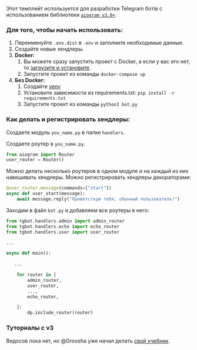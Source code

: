 Этот темплейт используется для разработки Telegram ботів с использованием библиотеки [`aiogram v3.0+`](https://github.com/aiogram/aiogram/tree/dev-3.x).

### Для того, чтобы начать использовать:
1. Переименуйте `.env.dist` в `.env` и заполните необходимые данные.
2. Создайте новые хендлеры.
3. **Docker:**
   1. Вы можете сразу запустить проект с Docker, а если у вас его нет, то [загрузите и установите](https://docs.docker.com/get-docker/).
   2. Запустите проект из команды `docker-compose up`
4. **Без Docker:**
   1. Создайте [venv](https://docs.python.org/3/library/venv.html)
   2. Установите зависимости из requirements.txt: `pip install -r requirements.txt`
   3. Запустите проект из команды `python3 bot.py`


### Как делать и регистрировать хендлеры:
Создаете модуль `you_name.py` в папке `handlers`.

Создаете роутер в `you_name.py`.
```python
from aiogram import Router
user_router = Router()
```
Можно делать несколько роутеров в одном модуле и на каждый из них навешивать хендлеры.
Можно регистрировать хендлеры декораторами:
```python
@user_router.message(commands=["start"])
async def user_start(message):
    await message.reply("Приветствую тебя, обычный пользователь!")
```

Заходим в файл `bot.py` и добавляем все роутеры в него:
```python
from tgbot.handlers.admin import admin_router
from tgbot.handlers.echo import echo_router
from tgbot.handlers.user import user_router

...

async def main():
   
   ...

    for router in [
        admin_router,
        user_router,
        ...,
        echo_router,

    ]:
        dp.include_router(router)
```

### Туториалы с v3
Видосов пока нет, но @Groosha уже начал делать [свой учебник](https://groosha.2038.io/telegram-tutorial-2/).
